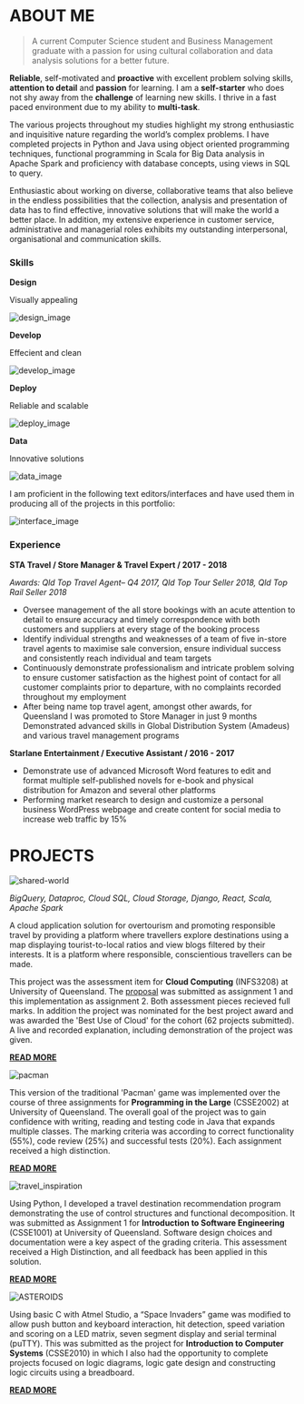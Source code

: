 # **ABOUT ME**

>A current Computer Science student and Business Management graduate with a passion for using cultural collaboration and data analysis solutions for a better future.

**Reliable**, self-motivated and **proactive** with excellent problem solving skills, **attention to detail** and **passion** for learning. I am a **self-starter** who does not shy away from the **challenge** of learning new skills. I thrive in a fast paced environment due to my ability to **multi-task**.

The various projects throughout my studies highlight my strong enthusiastic and inquisitive nature regarding the world’s complex problems. I have completed projects in Python and Java using object oriented programming techniques, functional programming  in Scala for Big Data analysis in Apache Spark and proficiency with database concepts, using views in SQL to query. 

Enthusiastic about working on diverse, collaborative teams that also believe in the endless possibilities that the collection, analysis and presentation of data has to find effective, innovative solutions that will make the world a better place. In addition, my extensive experience in customer service, administrative and managerial roles exhibits my outstanding interpersonal, organisational and communication skills. 

### Skills

**Design**

Visually appealing

![design_image](https://user-images.githubusercontent.com/19520346/69113956-4b3d3800-0ad0-11ea-88ac-f860dc879ecb.PNG)

**Develop**

Effecient and clean

![develop_image](https://user-images.githubusercontent.com/19520346/69113968-4e382880-0ad0-11ea-9e95-43dec173f05a.PNG)

**Deploy**

Reliable and scalable

![deploy_image](https://user-images.githubusercontent.com/19520346/69113922-45475700-0ad0-11ea-8edc-0628177b5c60.PNG)

**Data**

Innovative solutions

![data_image](https://user-images.githubusercontent.com/19520346/69113940-48424780-0ad0-11ea-9fa9-f41d4cb9c151.PNG)

I am proficient in the following text editors/interfaces and have used them in producing all of the projects in this portfolio:

![interface_image](https://user-images.githubusercontent.com/19520346/69114124-6c9e2400-0ad0-11ea-8d4c-a5bb62cad70c.PNG)

### Experience

**STA Travel / Store Manager & Travel Expert / 2017 - 2018**

_Awards: Qld Top Travel Agent– Q4 2017, Qld Top Tour Seller 2018, Qld Top Rail Seller 2018_

- Oversee management of the all store bookings with an acute attention to detail to ensure accuracy and timely correspondence with both customers and suppliers at every stage of the booking process
- Identify individual strengths and weaknesses of a team of five in-store travel agents to maximise sale conversion, ensure individual success and consistently reach individual and team targets
- Continuously demonstrate professionalism and intricate problem solving to ensure customer satisfaction as the highest point of contact for all customer complaints prior to departure, with no complaints recorded throughout my employment
- After being name top travel agent, amongst other awards, for Queensland I was promoted to Store Manager in just 9 months
Demonstrated advanced skills in Global Distribution System (Amadeus) and various travel management programs

**Starlane Entertainment / Executive Assistant / 2016 - 2017**
- Demonstrate use of advanced Microsoft Word features to edit and format multiple self-published novels for e-book and physical distribution for Amazon and several other platforms
- Performing market research  to design and customize a personal business WordPress webpage and create content for social media to increase web traffic by 15%

# **PROJECTS**

![shared-world](https://user-images.githubusercontent.com/19520346/69022953-bf140d80-0a08-11ea-8eea-a9f8cc8af96b.png)

_BigQuery, Dataproc, Cloud SQL, Cloud Storage, Django, React, Scala, Apache Spark_

A cloud application solution for overtourism and promoting responsible travel by providing a platform where travellers explore destinations using a map displaying tourist-to-local ratios and view blogs filtered by their interests. It is a platform where responsible, conscientious travellers can be made. 

This project was the assessment item for **Cloud Computing** (INFS3208) at University of Queensland. The [proposal](https://teanlouise.github.io/shared-world/proposal) was submitted as assignment 1 and this implementation as assignment 2. Both assessment pieces recieved full marks. In addition the project was nominated for the best project award and was awarded the 'Best Use of Cloud' for the cohort (62 projects submitted). A live and recorded explanation, including demonstration of the project was given.  

[**READ MORE**](https://teanlouise.github.io/shared-world) 

![pacman](https://user-images.githubusercontent.com/19520346/69231371-af492480-0bd4-11ea-8575-e47e0ef59aa9.PNG)

This version of the traditional 'Pacman' game was implemented over the course of three assignments for **Programming in the Large** (CSSE2002) at University of Queensland. The overall goal of the project was to gain confidence with writing, reading and testing code in Java that expands multiple classes. The marking criteria was according to correct functionality (55%), code review (25%) and successful tests (20%). Each assignment received a high distinction.

[**READ MORE**](https://teanlouise.github.io/Pacman-Game/)

![travel_inspiration](https://user-images.githubusercontent.com/19520346/69231404-bcfeaa00-0bd4-11ea-8b54-a4cf20bf992c.PNG)

Using Python, I developed a travel destination recommendation program demonstrating the use of control structures and functional decomposition. It was submitted as Assignment 1 for **Introduction to Software Engineering** (CSSE1001) at University of Queensland. Software design choices and documentation were a key aspect of the grading criteria. This assessment received a High Distinction, and all feedback has been applied in this solution.

[**READ MORE**](https://teanlouise.github.io/CSSE-1001-assignment-1/)

![ASTEROIDS](https://user-images.githubusercontent.com/19520346/69204836-c3b8fd00-0b93-11ea-8f98-0665226a8e8b.PNG)

Using basic C with Atmel Studio, a “Space Invaders” game was modified to allow push button and keyboard interaction, hit detection, speed variation and scoring on a LED matrix, seven segment display and serial terminal (puTTY). This was submitted as the project for **Introduction to Computer Systems** (CSSE2010) in which I also had the opportunity to complete projects focused on logic diagrams, logic gate design and constructing logic circuits using a breadboard. 

[**READ MORE**](https://teanlouise.github.io/CSSE2010-Project/)
